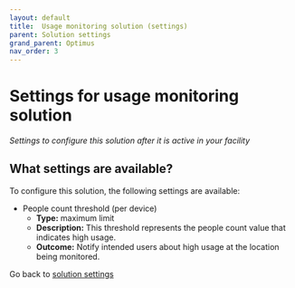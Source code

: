 ```yaml
---
layout: default
title:  Usage monitoring solution (settings)
parent: Solution settings
grand_parent: Optimus
nav_order: 3
---
```


# Settings for usage monitoring solution
*Settings to configure this solution after it is active in your facility*

## What settings are available?
To configure this solution, the following settings are available:

- People count threshold (per device)
    - **Type:** maximum limit
    - **Description:** This threshold represents the people count value that indicates high usage.
    - **Outcome:** Notify intended users about high usage at the location being monitored.

Go back to [solution settings](/vcs_settings.html)
